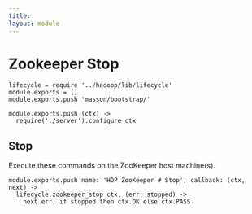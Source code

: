 ```yaml
---
title: 
layout: module
---
```


# Zookeeper Stop

    lifecycle = require '../hadoop/lib/lifecycle'
    module.exports = []
    module.exports.push 'masson/bootstrap/'

    module.exports.push (ctx) ->
      require('./server').configure ctx

## Stop

Execute these commands on the ZooKeeper host machine(s).

    module.exports.push name: 'HDP ZooKeeper # Stop', callback: (ctx, next) ->
      lifecycle.zookeeper_stop ctx, (err, stopped) ->
        next err, if stopped then ctx.OK else ctx.PASS

